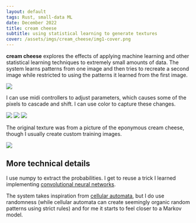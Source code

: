 ```yaml
---
layout: default
tags: Rust, small-data ML
date: December 2022
title: cream cheese
subtitle: using statistical learning to generate textures
cover: /assets/imgs/cream_cheese/img1-cover.png
---
```


**cream cheese** explores the effects of applying machine learning and other statistical learning techniques to extremely small amounts of data. The system learns patterns from one image and then tries to recreate a second image while restricted to using the patterns it learned from the first image.

<img class="fullwidth" src="/assets/imgs/cream_cheese/img1.png">
 
I can use midi controllers to adjust parameters, which causes some of the pixels to cascade and shift. I can use color to capture these changes.

<div class="img_series">
<a href="/assets/imgs/cream_cheese/img2.png"><img class="img_series_img" src="/assets/imgs/cream_cheese/tiny_img2.png"></a>
<a href="/assets/imgs/cream_cheese/img3.png"><img class="img_series_img" src="/assets/imgs/cream_cheese/tiny_img3.png"></a>
<a href="/assets/imgs/cream_cheese/img4.png"><img class="img_series_img" src="/assets/imgs/cream_cheese/tiny_img4.png"></a>
</div>

The original texture was from a picture of the eponymous cream cheese, though I usually create custom training images.

<img class="fullwidth" src="/assets/imgs/cream_cheese/img5.png">


## More technical details

I use numpy to extract the probabilities. I get to reuse a trick I learned implementing [convolutional neural networks](https://jessicastringham.net/2017/12/31/stride-tricks/).

The system takes inspiration from <a href="https://en.wikipedia.org/wiki/Elementary_cellular_automaton">cellular automata</a>, but I do use randomness (while cellular automata can create seemingly organic random patterns using strict rules) and for me it starts to feel closer to a Markov model.

